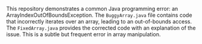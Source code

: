 This repository demonstrates a common Java programming error: an ArrayIndexOutOfBoundsException. The `BuggyArray.java` file contains code that incorrectly iterates over an array, leading to an out-of-bounds access. The `FixedArray.java` provides the corrected code with an explanation of the issue.  This is a subtle but frequent error in array manipulation.